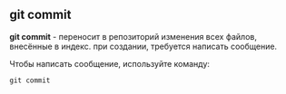 ## git commit

__git commit__ - переносит в репозиторий изменения всех файлов, внесённые в индекс. при создании, требуется написать сообщение. 

Чтобы написать сообщение, используйте команду:

```bash-
git commit 
```